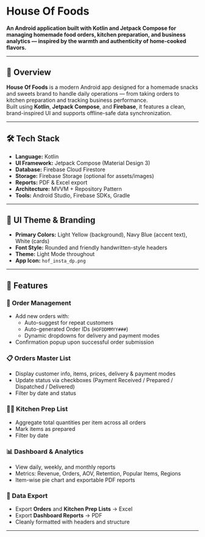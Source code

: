 #  House Of Foods

**An Android application built with Kotlin and Jetpack Compose for managing homemade food orders, kitchen preparation, and business analytics — inspired by the warmth and authenticity of home-cooked flavors.**

---

## 📱 Overview

**House Of Foods** is a modern Android app designed for a homemade snacks and sweets brand to handle daily operations — from taking orders to kitchen preparation and tracking business performance.  
Built using **Kotlin**, **Jetpack Compose**, and **Firebase**, it features a clean, brand-inspired UI and supports offline-safe data synchronization.

---

## 🛠️ Tech Stack

- **Language:** Kotlin
- **UI Framework:** Jetpack Compose (Material Design 3)
- **Database:** Firebase Cloud Firestore
- **Storage:** Firebase Storage (optional for assets/images)
- **Reports:** PDF & Excel export
- **Architecture:** MVVM + Repository Pattern
- **Tools:** Android Studio, Firebase SDKs, Gradle

---

## 🌈 UI Theme & Branding

- **Primary Colors:** Light Yellow (background), Navy Blue (accent text), White (cards)
- **Font Style:** Rounded and friendly handwritten-style headers
- **Theme:** Light Mode throughout
- **App Icon:** `hof_insta_dp.png`

---

## 🚀 Features

### 🧾 Order Management
- Add new orders with:
    - Auto-suggest for repeat customers
    - Auto-generated Order IDs (`HOFDDMMYY###`)
    - Dynamic dropdowns for delivery and payment modes
- Confirmation popup upon successful order submission

### 📋 Orders Master List
- Display customer info, items, prices, delivery & payment modes
- Update status via checkboxes (Payment Received / Prepared / Dispatched / Delivered)
- Filter by date and status

### 👩‍🍳 Kitchen Prep List
- Aggregate total quantities per item across all orders
- Mark items as prepared
- Filter by date

### 📊 Dashboard & Analytics
- View daily, weekly, and monthly reports
- Metrics: Revenue, Orders, AOV, Retention, Popular Items, Regions
- Item-wise pie chart and exportable PDF reports

### 💾 Data Export
- Export **Orders** and **Kitchen Prep Lists** → Excel
- Export **Dashboard Reports** → PDF
- Cleanly formatted with headers and structure

---

